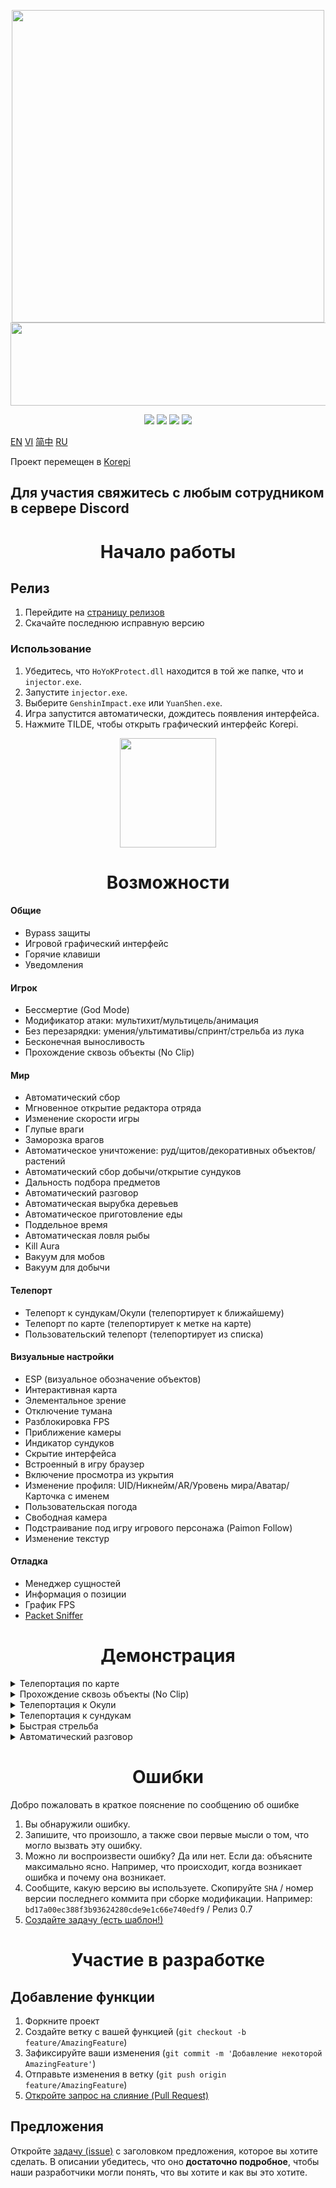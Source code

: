 <p align="center">
  <a href="#"><img width="500" height="500" src="https://media.discordapp.net/attachments/1033549666769449002/1107009612210765955/matches.png"></a>
  <a href="#"><img width="690" height="133" src="https://share.creavite.co/FBkHy3zbN4CgWCr0.gif"></a>
</p>

<p align="center">
	<a href="https://github.com/Korepi/Korepi/releases/latest"><img src="https://img.shields.io/github/v/release/Korepi/Korepi?style=for-the-badge"></a>
	<a href="https://github.com/Korepi/Korepi/releases"><img src="https://img.shields.io/github/downloads/Korepi/Korepi/total.svg?style=for-the-badge"></a>
	<a href="https://github.com/Korepi/Korepi/graphs/contributors"><img src="https://img.shields.io/github/contributors/Korepi/Korepi?style=for-the-badge&color=red"></a>
	<a href="https://discord.gg/8UZbDtEvrW"><img src="https://img.shields.io/discord/440536354544156683?label=Discord&logo=discord&style=for-the-badge&color=blueviolet"></a>
</p>

[EN](README.md) [VI](README_vn-vn.md) [简中](README_zh-cn.md) [RU](README_ru-ru.md)

Проект перемещен в [Korepi](https://github.com/Korepi/Korepi-Private-Repo)

Для участия свяжитесь с любым сотрудником в сервере Discord
---

<h1 align="center">Начало работы</h1>

## Релиз
1. Перейдите на [страницу релизов](https://github.com/Korepi/Korepi/releases)
2. Скачайте последнюю исправную версию

### Использование
1. Убедитесь, что `HoYoKProtect.dll` находится в той же папке, что и `injector.exe`.
2. Запустите `injector.exe`.
3. Выберите `GenshinImpact.exe` или `YuanShen.exe`.
4. Игра запустится автоматически, дождитесь появления интерфейса.
5. Нажмите TILDE, чтобы открыть графический интерфейс Korepi.
<p align="center">
<a href="#"><img width="154" height="175" src="https://media.discordapp.net/attachments/1105147143464943618/1113309158024941678/image.png"></a>
</p>

<h1 align="center">Возможности</h1>

#### Общие
- Bypass защиты
- Игровой графический интерфейс
- Горячие клавиши
- Уведомления

#### Игрок
- Бессмертие (God Mode)
- Модификатор атаки: мультихит/мультицель/анимация
- Без перезарядки: умения/ультимативы/спринт/стрельба из лука
- Бесконечная выносливость
- Прохождение сквозь объекты (No Clip)

#### Мир
- Автоматический сбор 
- Мгновенное открытие редактора отряда
- Изменение скорости игры
- Глупые враги
- Заморозка врагов
- Автоматическое уничтожение: руд/щитов/декоративных объектов/растений
- Автоматический сбор добычи/открытие сундуков
- Дальность подбора предметов
- Автоматический разговор
- Автоматическая вырубка деревьев
- Автоматическое приготовление еды
- Поддельное время
- Автоматическая ловля рыбы
- Kill Aura
- Вакуум для мобов
- Вакуум для добычи

#### Телепорт
- Телепорт к сундукам/Окули (телепортирует к ближайшему)
- Телепорт по карте (телепортирует к метке на карте)
- Пользовательский телепорт (телепортирует из списка)

#### Визуальные настройки
- ESP (визуальное обозначение объектов)
- Интерактивная карта
- Элементальное зрение
- Отключение тумана
- Разблокировка FPS
- Приближение камеры
- Индикатор сундуков
- Скрытие интерфейса
- Встроенный в игру браузер
- Включение просмотра из укрытия
- Изменение профиля: UID/Никнейм/AR/Уровень мира/Аватар/Карточка с именем
- Пользовательская погода
- Свободная камера
- Подстраивание под игру игрового персонажа (Paimon Follow)
- Изменение текстур

#### Отладка
- Менеджер сущностей
- Информация о позиции
- График FPS
- [Packet Sniffer](https://github.com/Akebi-Group/Akebi-PacketSniffer)

<h1 align="center">Демонстрация</h1>

<details>
  <summary>Телепортация по карте</summary>
  <img src="https://github.com/CallowBlack/gif-demos/blob/main/genshin-cheat/map-teleport-demo.gif"/>
</details>
<details>
  <summary>Прохождение сквозь объекты (No Clip)</summary>
  <img src="https://github.com/CallowBlack/gif-demos/blob/main/genshin-cheat/noclip-demo.gif"/>
</details>
<details>
  <summary>Телепортация к Окули</summary>
  <img src="https://github.com/CallowBlack/gif-demos/blob/main/genshin-cheat/oculi-teleport-demo.gif"/>
</details>
<details>
  <summary>Телепортация к сундукам</summary>
  <img src="https://github.com/CallowBlack/gif-demos/blob/main/genshin-cheat/chest-teleport-demo.gif"/>
</details>
<details>
  <summary>Быстрая стрельба</summary>
  <img src="https://github.com/CallowBlack/gif-demos/blob/main/genshin-cheat/rapid-fire-demo.gif"/>
</details>
<details>
  <summary>Автоматический разговор</summary>
  <img src="https://github.com/CallowBlack/gif-demos/blob/main/genshin-cheat/auto-talk-demo.gif"/>
</details>

<h1 align="center">Ошибки</h1>

Добро пожаловать в краткое пояснение по сообщению об ошибке

1. Вы обнаружили ошибку.
2. Запишите, что произошло, а также свои первые мысли о том, что могло вызвать эту ошибку.
3. Можно ли воспроизвести ошибку? Да или нет. Если да: объясните максимально ясно. Например, что происходит, когда возникает ошибка и почему она возникает.
4. Сообщите, какую версию вы используете. Скопируйте `SHA` / номер версии последнего коммита при сборке модификации. Например: `bd17a00ec388f3b93624280cde9e1c66e740edf9` / Релиз 0.7
5. [Создайте задачу (есть шаблон!)](https://github.com/Korepi/Korepi/issues)

<h1 align="center">Участие в разработке</h1>


## Добавление функции
1. Форкните проект
2. Создайте ветку с вашей функцией (`git checkout -b feature/AmazingFeature`)
3. Зафиксируйте ваши изменения (`git commit -m 'Добавление некоторой AmazingFeature'`)
4. Отправьте изменения в ветку (`git push origin feature/AmazingFeature`)
5. [Откройте запрос на слияние (Pull Request)](https://github.com/Korepi/Korepi/pulls)

## Предложения

Откройте [задачу (issue)](https://github.com/Korepi/Korepi/issues) с заголовком предложения, которое вы хотите сделать.
В описании убедитесь, что оно **достаточно подробное**, чтобы наши разработчики могли понять, что вы хотите и как вы это хотите.
